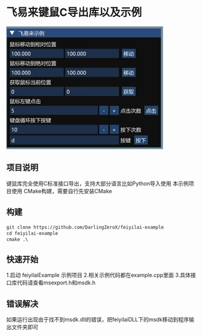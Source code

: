 # 飞易来键鼠C导出库以及示例

![preview](./screenshots/preview.JPG)

## 项目说明
键鼠库完全使用C标准接口导出，支持大部分语言比如Python导入使用
本示例项目使用 CMake构建，需要自行先安装CMake

## 构建
```
git clone https://github.com/DarlingZeroX/feiyilai-example
cd feiyilai-example
cmake .\
```

## 快速开始
1.启动 feiyilaiExample 示例项目
2.相关示例代码都在example.cpp里面
3.具体接口库代码请查看msexport.h和msdk.h

## 错误解决
如果运行出现由于找不到msdk.dll的错误，把feiyilaiDLL下的msdk移动到程序输出文件夹即可